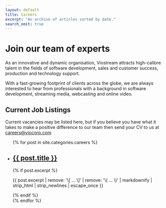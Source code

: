 ```yaml
---
layout: default
title: Careers
excerpt: "An archive of articles sorted by date."
search_omit: true
---
```


<div class="banner text-center">
    <div class="container-fluid">
    	<div class="container hero-text">
    		<div class="col-md-12">
				<h1 class="main-title t-white">Join our team of experts</h1>
				<p class="hero-subtitle-small t-white">As an innovative and dynamic organisation, Viostream attracts high-calibre talent in the fields of software development, sales and customer success, production and technology support.
				</p>
				<p class="hero-subtitle-small t-white">
				With a fast-growing footprint of clients across the globe, we are always interested to hear from professionals with a background in software development, streaming media, webcasting and online video.</p>
			</div>
       </div>
    </div>
</div>
<div class="container section-p">
	<div class="col-md-12 text-center">
		<h2 class="section-title">Current Job Listings</h2>
		<p class="hero-subtitle-small p-t-50">Current vacancies may be listed here, but if you believe you have what it takes to make a positive difference to our team then send your CV to us at <a href="mailto:careers@viocorp.com">careers@viocorp.com</a></p>
	</div>
</div>
<div class="container">
	<div class="row p-b-50">
		<div class="col-md-10 offset-md-1">
			<ul class="post-list">
			{% for post in site.categories.careers %} 
			  <li>
			  	<article>
			  		<h2 class="m-b-20"><a href="{{ site.url }}{{ post.url }}">{{ post.title }}</a></h2>
			  		{% if post.excerpt %} 
			  			<p class="excerpt">{{ post.excerpt | remove: '\[ ... \]' | remove: '\( ... \)' | markdownify | strip_html | strip_newlines | escape_once }}</p>
			  			{% endif %}
			  	</article>
			 </li>
			{% endfor %}
			</ul>
		</div>
	</div>
</div>
